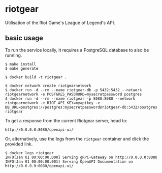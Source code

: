 # riotgear
Utilisation of the Riot Game's League of Legend's API.

## basic usage
To run the service locally, it requires a PostgreSQL database to also be running.
```
$ make install
$ make generate

$ docker build -t riotgear .

$ docker network create riotgearnetwork
$ docker run -d --rm --name riotgear-db -p 5432:5432 --network riotgearnetwork -e POSTGRES_PASSWORD=mysecretpassword postgres
$ docker run -d --rm --name riotgear -p 8080:8080 --network riotgearnetwork -e RIOT_API_KEY=myapikey -e DB_URL=postgres://postgres:mysecretpassword@riotgear-db:5432/postgres riotgear
```
To get a response from the current Riotgear server, head to:
```
http://0.0.0.0:8080/openapi-ui/
```
Or, alternatively, use the logs from the `riotgear` container and click the provided link.
```
$ docker logs riotgear
INFO[Jan 01 00:00:00.000] Serving gRPC-Gateway on http://0.0.0.0:8080  
INFO[Jan 01 00:00:00.001] Serving OpenAPI Documentation on http://0.0.0.0:8080/openapi-ui/ 
```
